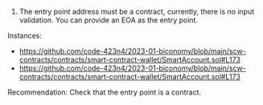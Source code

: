 1. The entry point address must be a contract, currently, there is no input validation. You can provide an EOA as the entry point. 

Instances: 

- https://github.com/code-423n4/2023-01-biconomy/blob/main/scw-contracts/contracts/smart-contract-wallet/SmartAccount.sol#L173
- https://github.com/code-423n4/2023-01-biconomy/blob/main/scw-contracts/contracts/smart-contract-wallet/SmartAccount.sol#L173


Recommendation: 
Check that the entry point is a contract.

